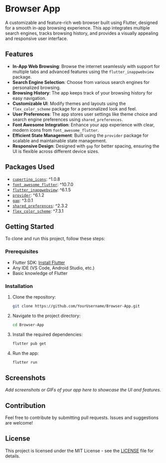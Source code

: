 # Browser App

A customizable and feature-rich web browser built using Flutter, designed for a smooth in-app browsing experience. This app integrates multiple search engines, tracks browsing history, and provides a visually appealing and responsive user interface.

## Features

- **In-App Web Browsing**: Browse the internet seamlessly with support for multiple tabs and advanced features using the `flutter_inappwebview` package.
- **Search Engine Selection**: Choose from various search engines for personalized browsing.
- **Browsing History**: The app keeps track of your browsing history for easy navigation.
- **Customizable UI**: Modify themes and layouts using the `flex_color_scheme` package for a personalized look and feel.
- **User Preferences**: The app stores user settings like theme choice and search engine preferences using `shared_preferences`.
- **Font Awesome Integration**: Enhance your app experience with clear, modern icons from `font_awesome_flutter`.
- **Efficient State Management**: Built using the `provider` package for scalable and maintainable state management.
- **Responsive Design**: Designed with `gap` for better spacing, ensuring the UI is flexible across different device sizes.

## Packages Used

- [`cupertino_icons`](https://pub.dev/packages/cupertino_icons): ^1.0.8
- [`font_awesome_flutter`](https://pub.dev/packages/font_awesome_flutter): ^10.7.0
- [`flutter_inappwebview`](https://pub.dev/packages/flutter_inappwebview): ^6.1.5
- [`provider`](https://pub.dev/packages/provider): ^6.1.2
- [`gap`](https://pub.dev/packages/gap): ^3.0.1
- [`shared_preferences`](https://pub.dev/packages/shared_preferences): ^2.3.2
- [`flex_color_scheme`](https://pub.dev/packages/flex_color_scheme): ^7.3.1

## Getting Started

To clone and run this project, follow these steps:

### Prerequisites

- Flutter SDK: [Install Flutter](https://flutter.dev/docs/get-started/install)
- Any IDE (VS Code, Android Studio, etc.)
- Basic knowledge of Flutter

### Installation

1. Clone the repository:

    ```bash
    git clone https://github.com/YourUsername/Browser-App.git
    ```

2. Navigate to the project directory:

    ```bash
    cd Browser-App
    ```

3. Install the required dependencies:

    ```bash
    flutter pub get
    ```

4. Run the app:

    ```bash
    flutter run
    ```

## Screenshots

_Add screenshots or GIFs of your app here to showcase the UI and features._

## Contribution

Feel free to contribute by submitting pull requests. Issues and suggestions are welcome!

## License

This project is licensed under the MIT License - see the [LICENSE](LICENSE) file for details.
